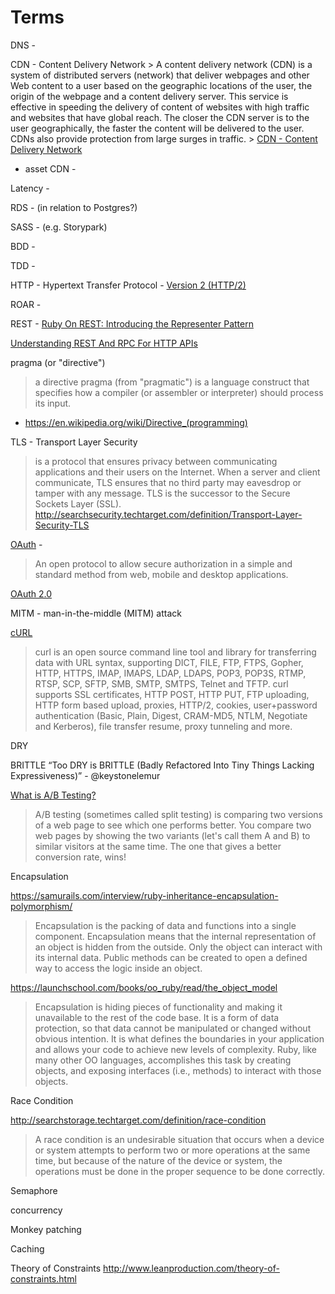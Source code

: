 # Terms

DNS -

CDN - Content Delivery Network
    > A content delivery network (CDN) is a system of distributed servers (network) that deliver webpages and other Web content to a user based on the geographic locations of the user, the origin of the webpage and a content delivery server. This service is effective in speeding the delivery of content of websites with high traffic and websites that have global reach. The closer the CDN server is to the user geographically, the faster the content will be delivered to the user. CDNs also provide protection from large surges in traffic.
    > [CDN - Content Delivery Network](http://www.webopedia.com/TERM/C/CDN.html)


- asset CDN -

Latency -

RDS -   (in relation to Postgres?)

SASS -    (e.g. Storypark)

BDD -

TDD -

HTTP - Hypertext Transfer Protocol - [Version 2 (HTTP/2)](http://httpwg.org/specs/rfc7540.html)

ROAR -

REST -
[Ruby On REST: Introducing the Representer Pattern](http://nicksda.apotomo.de/2011/12/ruby-on-rest-introducing-the-representer-pattern/)

[Understanding REST And RPC For HTTP APIs](https://www.smashingmagazine.com/2016/09/understanding-rest-and-rpc-for-http-apis/)


pragma (or "directive")
> a directive pragma (from "pragmatic") is a language construct that specifies how a compiler (or assembler or interpreter) should process its input.

- https://en.wikipedia.org/wiki/Directive_(programming)


TLS - Transport Layer Security
>  is a protocol that ensures privacy between communicating applications and their users on the Internet. When a server and client communicate, TLS ensures that no third party may eavesdrop or tamper with any message. TLS is the successor to the Secure Sockets Layer (SSL). http://searchsecurity.techtarget.com/definition/Transport-Layer-Security-TLS

[OAuth](http://oauth.net/) -
> An open protocol to allow secure authorization in a simple and standard method from web, mobile and desktop applications.

[OAuth 2.0](http://oauth.net/2/)

MITM - man-in-the-middle (MITM) attack

[cURL](https://curl.haxx.se/)
> curl is an open source command line tool and library for transferring data with URL syntax, supporting DICT, FILE, FTP, FTPS, Gopher, HTTP, HTTPS, IMAP, IMAPS, LDAP, LDAPS, POP3, POP3S, RTMP, RTSP, SCP, SFTP, SMB, SMTP, SMTPS, Telnet and TFTP. curl supports SSL certificates, HTTP POST, HTTP PUT, FTP uploading, HTTP form based upload, proxies, HTTP/2, cookies, user+password authentication (Basic, Plain, Digest, CRAM-MD5, NTLM, Negotiate and Kerberos), file transfer resume, proxy tunneling and more.

DRY

BRITTLE
“Too DRY is BRITTLE (Badly Refactored Into Tiny Things Lacking Expressiveness)” - @keystonelemur

[What is A/B Testing?](https://vwo.com/ab-testing/)
> A/B testing (sometimes called split testing) is comparing two versions of a web page to see which one performs better. You compare two web pages by showing the two variants (let's call them A and B) to similar visitors at the same time. The one that gives a better conversion rate, wins!

Encapsulation

https://samurails.com/interview/ruby-inheritance-encapsulation-polymorphism/
> Encapsulation is the packing of data and functions into a single component. Encapsulation means that the internal representation of an object is hidden from the outside. Only the object can interact with its internal data. Public methods can be created to open a defined way to access the logic inside an object.

https://launchschool.com/books/oo_ruby/read/the_object_model
>Encapsulation is hiding pieces of functionality and making it unavailable to the rest of the code base. It is a form of data protection, so that data cannot be manipulated or changed without obvious intention. It is what defines the boundaries in your application and allows your code to achieve new levels of complexity. Ruby, like many other OO languages, accomplishes this task by creating objects, and exposing interfaces (i.e., methods) to interact with those objects.


Race Condition

http://searchstorage.techtarget.com/definition/race-condition
> A race condition is an undesirable situation that occurs when a device or system attempts to perform two or more operations at the same time, but because of the nature of the device or system, the operations must be done in the proper sequence to be done correctly.


Semaphore

concurrency

Monkey patching

Caching


Theory of Constraints
http://www.leanproduction.com/theory-of-constraints.html
